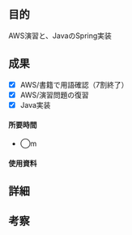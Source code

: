 ## 目的
<!-- 目的(〜を知りたい/〜を実装したい) -->
AWS演習と、JavaのSpring実装
## 成果
<!-- 成果(できたこと/できなかったこと) -->
- [x] AWS/書籍で用語確認（7割終了）
- [x] AWS/演習問題の復習
- [x] Java実装
#### 所要時間
- ◯m
#### 使用資料
<!-- 使用資料(教材/書籍/ワークシート/Youtube) -->

## 詳細
<!-- 詳細(キーワード/プロセス//具体例を挙げる/今回の課題解決を今後に繋げられる形で記録) -->


## 考察
<!-- 考察(今後の展望/) -->
